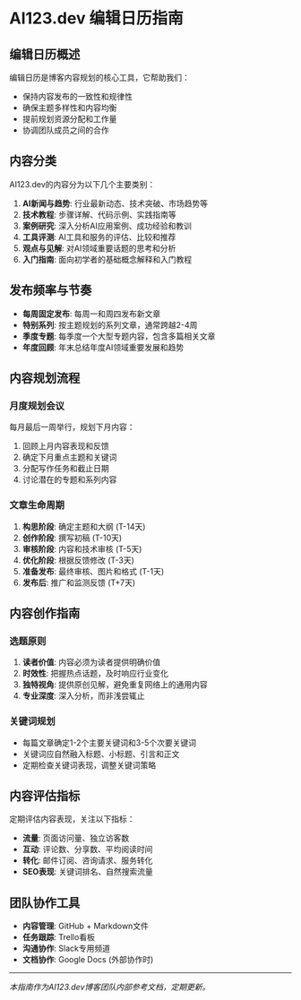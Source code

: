 # AI123.dev 编辑日历指南

## 编辑日历概述

编辑日历是博客内容规划的核心工具，它帮助我们：

- 保持内容发布的一致性和规律性
- 确保主题多样性和内容均衡
- 提前规划资源分配和工作量
- 协调团队成员之间的合作

## 内容分类

AI123.dev的内容分为以下几个主要类别：

1. **AI新闻与趋势**: 行业最新动态、技术突破、市场趋势等
2. **技术教程**: 步骤详解、代码示例、实践指南等
3. **案例研究**: 深入分析AI应用案例、成功经验和教训
4. **工具评测**: AI工具和服务的评估、比较和推荐
5. **观点与见解**: 对AI领域重要话题的思考和分析
6. **入门指南**: 面向初学者的基础概念解释和入门教程

## 发布频率与节奏

- **每周固定发布**: 每周一和周四发布新文章
- **特别系列**: 按主题规划的系列文章，通常跨越2-4周
- **季度专题**: 每季度一个大型专题内容，包含多篇相关文章
- **年度回顾**: 年末总结年度AI领域重要发展和趋势

## 内容规划流程

### 月度规划会议

每月最后一周举行，规划下月内容：

1. 回顾上月内容表现和反馈
2. 确定下月重点主题和关键词
3. 分配写作任务和截止日期
4. 讨论潜在的专题和系列内容

### 文章生命周期

1. **构思阶段**: 确定主题和大纲 (T-14天)
2. **创作阶段**: 撰写初稿 (T-10天)
3. **审核阶段**: 内容和技术审核 (T-5天)
4. **优化阶段**: 根据反馈修改 (T-3天)
5. **准备发布**: 最终审核、图片和格式 (T-1天)
6. **发布后**: 推广和监测反馈 (T+7天)

## 内容创作指南

### 选题原则

1. **读者价值**: 内容必须为读者提供明确价值
2. **时效性**: 把握热点话题，及时响应行业变化
3. **独特视角**: 提供原创见解，避免重复网络上的通用内容
4. **专业深度**: 深入分析，而非浅尝辄止

### 关键词规划

- 每篇文章确定1-2个主要关键词和3-5个次要关键词
- 关键词应自然融入标题、小标题、引言和正文
- 定期检查关键词表现，调整关键词策略

## 内容评估指标

定期评估内容表现，关注以下指标：

- **流量**: 页面访问量、独立访客数
- **互动**: 评论数、分享数、平均阅读时间
- **转化**: 邮件订阅、咨询请求、服务转化
- **SEO表现**: 关键词排名、自然搜索流量

## 团队协作工具

- **内容管理**: GitHub + Markdown文件
- **任务跟踪**: Trello看板
- **沟通协作**: Slack专用频道
- **文档协作**: Google Docs (外部协作时)

---

*本指南作为AI123.dev博客团队内部参考文档，定期更新。* 